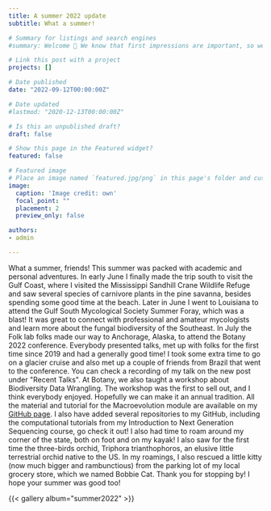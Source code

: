 ```yaml
---
title: A summer 2022 update
subtitle: What a summer!

# Summary for listings and search engines
#summary: Welcome 👋 We know that first impressions are important, so we've populated your new site with some initial content to help you get familiar with everything in no time.

# Link this post with a project
projects: []

# Date published
date: "2022-09-12T00:00:00Z"

# Date updated
#lastmod: "2020-12-13T00:00:00Z"

# Is this an unpublished draft?
draft: false

# Show this page in the Featured widget?
featured: false

# Featured image
# Place an image named `featured.jpg/png` in this page's folder and customize its options here.
image:
  caption: 'Image credit: own'
  focal_point: ""
  placement: 2
  preview_only: false

authors:
- admin

---
```


What a summer, friends! This summer was packed with academic and personal adventures. In early June I finally made the trip south to visit the Gulf Coast, where I visited the Mississippi Sandhill Crane Wildlife Refuge and saw several species of carnivore plants in the pine savanna, besides spending some good time at the beach. 
Later in June I went to Louisiana to attend the Gulf South Mycological Society Summer Foray, which was a blast! It was great to connect with professional and amateur mycologists and learn more about the fungal biodiversity of the Southeast. 
In July the Folk lab folks made our way to Anchorage, Alaska, to attend the Botany 2022 conference. Everybody presented talks, met up with folks for the first time since 2019 and had a generally good time! I took some extra time to go on a glacier cruise and also met up a couple  of friends from Brazil that went to the conference. You can check a recording of my talk on the new post under "Recent Talks". 
At Botany, we also taught a workshop about Biodiversity Data Wrangling. The workshop was the first to sell out, and I think everybody enjoyed. Hopefully we can make it an annual tradition. All the material and tutorial for the Macroevolution module are available on my [GitHub page](https://github.com/carol-siniscalchi/BiodiversityDataWrangling). I also have added several repositories to my GitHub, including the computational tutorials from my Introduction to Next Generation Sequencing course, go check it out!
I also had time to roam around my corner of the state, both on foot and on my kayak! I also saw for the first time the three-birds orchid, Triphora trianthophoros, an elusive little terrestrial orchid native to the US. In my roamings, I also rescued a little kitty (now much bigger and rambunctious) from the parking lot of my local grocery store, which we named Bobbie Cat. 
Thank you for stopping by! I hope your summer was good too!

{{< gallery album="summer2022" >}}
